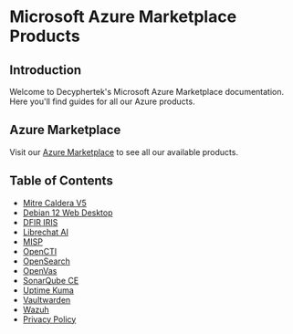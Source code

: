 # Microsoft Azure Marketplace Products

## Introduction

Welcome to Decyphertek's Microsoft Azure Marketplace documentation. Here you'll find guides for all our Azure products.

## Azure Marketplace

Visit our [Azure Marketplace](https://azuremarketplace.microsoft.com/en-us/marketplace/apps?search=decyphertek.io&page=1) to see all our available products.

## Table of Contents

- [Mitre Caldera V5](caldera.md)
- [Debian 12 Web Desktop](debian12-web-desktop.md)
- [DFIR IRIS](dfir-iris.md)
- [Librechat AI](librechat.md)
- [MISP](misp.md)
- [OpenCTI](opencti.md)
- [OpenSearch](opensearch.md)
- [OpenVas](openvas.md)
- [SonarQube CE](sonarqube-ce.md)
- [Uptime Kuma](uptime-kuma.md)
- [Vaultwarden](vaultwarden.md)
- [Wazuh](wazuh.md)
- [Privacy Policy](privacy-policy.md)